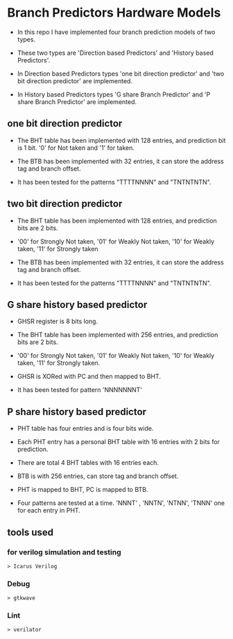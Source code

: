 # Branch Predictors Hardware Models

* In this repo I have implemented four branch prediction models of two types.

* These two types are 'Direction based Predictors' and 'History based Predictors'.

* In Direction based Predictors types 'one bit direction predictor' and 'two bit direction predictor' are implemented.

* In History based Predictors types 'G share Branch Predictor'  and 'P share Branch Predictor' are implemented.


## one bit direction predictor

* The BHT table has been implemented with 128 entries, and prediction bit is 1 bit. '0' for Not taken and '1' for taken.

* The BTB has been implemented with 32 entries, it can store the address tag and branch offset.

* It has been tested for the patterns "TTTTNNNN" and "TNTNTNTN".


## two bit direction predictor

* The BHT table has been implemented with 128 entries, and prediction bits are 2 bits. 

* '00' for Strongly Not taken, '01' for Weakly Not taken, '10' for Weakly taken, '11' for Strongly taken

* The BTB has been implemented with 32 entries, it can store the address tag and branch offset.

* It has been tested for the patterns "TTTTNNNN" and "TNTNTNTN".

## G share history based predictor

* GHSR register is 8 bits long.

* The BHT table has been implemented with 256 entries, and prediction bits are 2 bits. 

* '00' for Strongly Not taken, '01' for Weakly Not taken, '10' for Weakly taken, '11' for Strongly taken.

* GHSR is XORed with PC and then mapped to BHT.

* It has been tested for pattern 'NNNNNNNT'

## P share history based predictor

* PHT table has four entries and is four bits wide.

* Each PHT entry has a personal BHT table with 16 entries with 2 bits for prediction.

* There are total 4 BHT tables with 16 entries each.

* BTB is with 256 entries, can store tag and branch offset.

* PHT is mapped to BHT, PC is mapped to BTB.

* Four patterns are tested at a time. 'NNNT' , 'NNTN', 'NTNN', 'TNNN' one for each entry in PHT.

## tools used

### for verilog simulation and testing
    > Icarus Verilog

### Debug
    > gtkwave
    
### Lint
    > verilator

